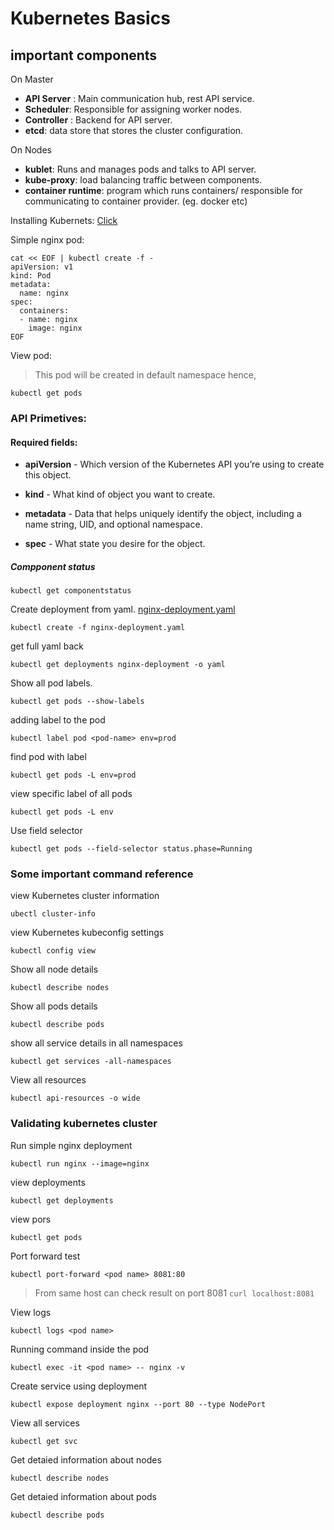 # Kubernetes Basics

## important components
On Master
* **API Server** : Main communication hub, rest API service.
* **Scheduler**: Responsible for assigning worker nodes. 
* **Controller** : Backend for API server.
* **etcd**: data store that stores the cluster configuration.

On Nodes
* **kublet**: Runs and manages pods and talks to API server.
* **kube-proxy**: load balancing traffic between components.
* **container runtime**: program which runs containers/ responsible for communicating to container provider. (eg. docker etc)

Installing Kubernets: [Click](docs/install.md)

Simple nginx pod:
```
cat << EOF | kubectl create -f -
apiVersion: v1
kind: Pod
metadata:
  name: nginx
spec:
  containers:
  - name: nginx
    image: nginx
EOF
```

View pod:
> This pod will be created in default namespace hence,
```
kubectl get pods
```

### API Primetives: 
#### Required fields:
* **apiVersion** - Which version of the Kubernetes API you’re using to create this object.
* **kind** - What kind of object you want to create.
  
* **metadata** - Data that helps uniquely identify the object, including a name string, UID, and optional namespace.
* **spec** - What state you desire for the object.    
##### Compponent status
```
kubectl get componentstatus
```

Create deployment from yaml. [nginx-deployment.yaml](sample/nginx-deployment.yaml)
```
kubectl create -f nginx-deployment.yaml
```
get full yaml back
```
kubectl get deployments nginx-deployment -o yaml
```
Show all pod labels.
```
kubectl get pods --show-labels
```
adding label to the pod
```
kubectl label pod <pod-name> env=prod
```
find pod with label
```
kubectl get pods -L env=prod
```
view specific label of all pods
```
kubectl get pods -L env
```
Use field selector
```
kubectl get pods --field-selector status.phase=Running
```

### Some important command reference
view Kubernetes cluster information
```
ubectl cluster-info
```
view Kubernetes kubeconfig settings
```
kubectl config view
```
Show all node details
```
kubectl describe nodes
```
Show all pods details
```
kubectl describe pods 
```
show all service details in all namespaces
```
kubectl get services -all-namespaces
```
View all resources
```
kubectl api-resources -o wide
```

### Validating kubernetes cluster
Run simple nginx deployment
```
kubectl run nginx --image=nginx
```
view deployments
```
kubectl get deployments
```
view pors
```
kubectl get pods
```
Port forward test
```
kubectl port-forward <pod name> 8081:80
```
> From same host can check result on port 8081 `curl localhost:8081`

View logs
```
kubectl logs <pod name>
```
Running command inside the pod
```
kubectl exec -it <pod name> -- nginx -v
```
Create service using deployment
```
kubectl expose deployment nginx --port 80 --type NodePort
```
View all services
```
kubectl get svc
```
Get detaied information about nodes
```
kubectl describe nodes
```
Get detaied information about pods
```
kubectl describe pods
```